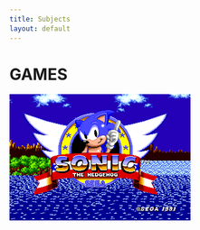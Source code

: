 ```yaml
---
title: Subjects
layout: default
---
```

# GAMES

[![sonic the hedgehog](/assets/images/s1title.png)](sonic/)



<!--
You can use HTML elements in Markdown, such as the comment element, and they won't
be affected by a markdown parser. However, if you create an HTML element in your
markdown file, you cannot use markdown syntax within that element's contents.
-->
